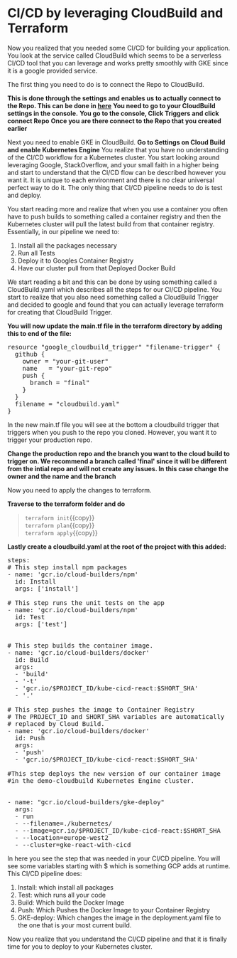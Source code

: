 # CI/CD by leveraging CloudBuild and Terraform

Now you realized that you needed some CI/CD for building your application. You look at the service called CloudBuild which seems to be a serverless CI/CD tool that you can leverage and works pretty smoothly with GKE since it is a google provided service.

The first thing you need to do is to connect the Repo to CloudBuild. 

**This is done through the settings and enables us to actually connect to the Repo. This can be done in [here](https://console.cloud.google.com/cloud-build/triggers/connect)**
**You need to go to your CloudBuild settings in the console.**
**You go to the console, Click Triggers and click connect Repo**
**Once you are there connect to the Repo that you created earlier**

Next you need to enable GKE in CloudBuild.
**Go to Settings on Cloud Build and enable Kubernetes Engine**
You realize that you have no understanding of the CI/CD workflow for a Kubernetes cluster. You start looking around leveraging Google, StackOverflow, and your small faith in a higher being and start to understand that the CI/CD flow can be described however you want it. It is unique to each environment and there is no clear universal perfect way to do it. The only thing that CI/CD pipeline needs to do is test and deploy.

You start reading more and realize that when you use a container you often have to push builds to something called a container registry and then the Kubernetes cluster will pull the latest build from that container registry. Essentially, in our pipeline we need to:

1. Install all the packages necessary
2. Run all Tests
3. Deploy it to Googles Container Registry
4. Have our cluster pull from that Deployed Docker Build


We start reading a bit and this can be done by using something called a CloudBuild.yaml which describes all the steps for our CI/CD pipeline. You start to realize that you also need something called a CloudBuild Trigger and decided to google and found that you can actually leverage terraform for creating that CloudBuild Trigger.

**You will now update the main.tf file in the terraform directory by adding this to end of the file:**

<pre class="file" data-target="clipboard">
resource "google_cloudbuild_trigger" "filename-trigger" {
  github {
    owner = "your-git-user"
    name   = "your-git-repo"
    push {
      branch = "final"
    }
  }
  filename = "cloudbuild.yaml"
}
</pre>


In the new main.tf file you will see at the bottom a cloudbuild trigger that triggers when you push to the repo you cloned. However, you want it to trigger your production repo. <br/>

**Change the production repo and the branch you want to the cloud build to trigger on. We recommend a branch called 'final' since it will be different from the intial repo and will not create any issues. In this case change the owner and the name and the branch**

Now you need to apply the changes to terraform.

**Traverse to the terraform folder and do**
> `terraform init`{{copy}} <br/>
> `terraform plan`{{copy}} <br/>
> `terraform apply`{{copy}} <br/>

**Lastly create a cloudbuild.yaml at the root of the project with this added:**
<pre class="file" data-target="clipboard">
steps:
# This step install npm packages
- name: 'gcr.io/cloud-builders/npm'
  id: Install
  args: ['install']

# This step runs the unit tests on the app
- name: 'gcr.io/cloud-builders/npm'
  id: Test
  args: ['test']


# This step builds the container image.
- name: 'gcr.io/cloud-builders/docker'
  id: Build
  args:
  - 'build'
  - '-t'
  - 'gcr.io/$PROJECT_ID/kube-cicd-react:$SHORT_SHA'
  - '.'

# This step pushes the image to Container Registry
# The PROJECT_ID and SHORT_SHA variables are automatically
# replaced by Cloud Build.
- name: 'gcr.io/cloud-builders/docker'
  id: Push
  args:
  - 'push'
  - 'gcr.io/$PROJECT_ID/kube-cicd-react:$SHORT_SHA'

#This step deploys the new version of our container image
#in the demo-cloudbuild Kubernetes Engine cluster.


- name: "gcr.io/cloud-builders/gke-deploy"
  args:
  - run
  - --filename=./kubernetes/
  - --image=gcr.io/$PROJECT_ID/kube-cicd-react:$SHORT_SHA
  - --location=europe-west2
  - --cluster=gke-react-with-cicd
</pre>

In here you see the step that was needed in your CI/CD pipeline. You will see some variables starting with $ which is something GCP adds at runtime. This CI/CD pipeline does:

1. Install: which install all packages
2. Test: which runs all your code
3. Build: Which build the Docker Image
4. Push: Which Pushes the Docker Image to your Container Registry
5. GKE-deploy: Which changes the image in the deployment.yaml file to the one that is your most current build.

<!--**There is one final thing you need to do and that makes the Container Registry public (in a real production environment you would not do this but it can be complicated to set up the correct permissions with GCP so I decided to skip it)**-->

Now you realize that you understand the CI/CD pipeline and that it is finally time for you to deploy to your Kubernetes cluster. 





